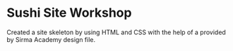 # Sushi Site Workshop
Created a site skeleton by using HTML and CSS with the help of a provided by Sirma Academy design file.
